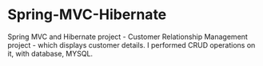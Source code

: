 # Spring-MVC-Hibernate
Spring MVC and Hibernate project - Customer Relationship Management project - which displays customer details. 
I performed CRUD operations on it, with database, MYSQL. 
